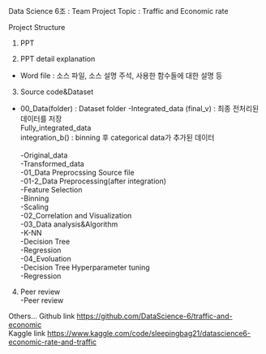 Data Science 6조 : Team Project
Topic : Traffic and Economic rate

Project Structure
1. PPT

2. PPT detail explanation
- Word file : 소스 파일, 소스 설명 주석, 사용한 함수들에 대한 설명 등

3. Source code&Dataset
- 00_Data(folder) : Dataset folder
	-Integrated_data (final_v) : 최종 전처리된 데이터를 저장<br>
		Fully_integrated_data<br>
		integration_b() : binning 후 categorical data가 추가된 데이터<br><br>
	-Original_data<br>
	-Transformed_data<br>
  -01_Data Preprocssing Source file<br>
  -01-2_Data Preprocessing(after integration)<br>
  	-Feature Selection<br>
  	-Binning<br>
  	-Scaling<br>
  -02_Correlation and Visualization<br>
  -03_Data analysis&Algorithm<br>
  	-K-NN<br>
  	-Decision Tree<br>
  	-Regression<br>
  -04_Evoluation<br>
  	-Decision Tree Hyperparameter tuning<br>
  	-Regression<br>
4. Peer review<br>
-Peer review

Others...
Github link
https://github.com/DataScience-6/traffic-and-economic<br>
Kaggle link
https://www.kaggle.com/code/sleepingbag21/datascience6-economic-rate-and-traffic
